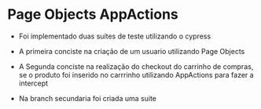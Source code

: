 # Page Objects AppActions

- Foi implementado duas suítes de teste utilizando o cypress
 - A primeira conciste na criação de um usuario utilizando Page Objects
 - A Segunda conciste na realização do checkout do carrinho de compras, se o produto foi inserido no carrrinho utilizando AppActions para fazer a intercept

- Na branch secundaria foi criada uma suite 